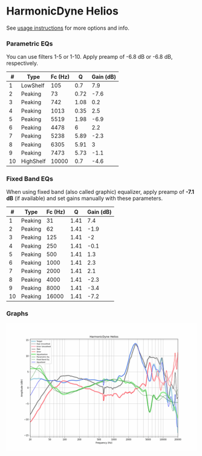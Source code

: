 # HarmonicDyne Helios
See [usage instructions](https://github.com/jaakkopasanen/AutoEq#usage) for more options and info.

### Parametric EQs
You can use filters 1-5 or 1-10. Apply preamp of -6.8 dB or -6.8 dB, respectively.

|   # | Type      |   Fc (Hz) |    Q |   Gain (dB) |
|-----|-----------|-----------|------|-------------|
|   1 | LowShelf  |       105 | 0.7  |         7.9 |
|   2 | Peaking   |        73 | 0.72 |        -7.6 |
|   3 | Peaking   |       742 | 1.08 |         0.2 |
|   4 | Peaking   |      1013 | 0.35 |         2.5 |
|   5 | Peaking   |      5519 | 1.98 |        -6.9 |
|   6 | Peaking   |      4478 | 6    |         2.2 |
|   7 | Peaking   |      5238 | 5.89 |        -2.3 |
|   8 | Peaking   |      6305 | 5.91 |         3   |
|   9 | Peaking   |      7473 | 5.73 |        -1.1 |
|  10 | HighShelf |     10000 | 0.7  |        -4.6 |

### Fixed Band EQs
When using fixed band (also called graphic) equalizer, apply preamp of **-7.1 dB** (if available) and set gains manually with these parameters.

|   # | Type    |   Fc (Hz) |    Q |   Gain (dB) |
|-----|---------|-----------|------|-------------|
|   1 | Peaking |        31 | 1.41 |         7.4 |
|   2 | Peaking |        62 | 1.41 |        -1.9 |
|   3 | Peaking |       125 | 1.41 |        -2   |
|   4 | Peaking |       250 | 1.41 |        -0.1 |
|   5 | Peaking |       500 | 1.41 |         1.3 |
|   6 | Peaking |      1000 | 1.41 |         2.3 |
|   7 | Peaking |      2000 | 1.41 |         2.1 |
|   8 | Peaking |      4000 | 1.41 |        -2.3 |
|   9 | Peaking |      8000 | 1.41 |        -3.4 |
|  10 | Peaking |     16000 | 1.41 |        -7.2 |

### Graphs
![](./HarmonicDyne%20Helios.png)
